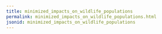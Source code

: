 ```yaml
---
title: minimized_impacts_on_wildlife_populations
permalink: minimized_impacts_on_wildlife_populations.html
jsonid: minimized_impacts_on_wildlife_populations
---
```

